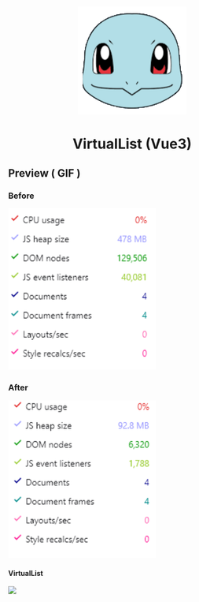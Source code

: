 
<p align="center">
    <img width="220" src="https://raw.githubusercontent.com/Dannyolly/Dan/master/home.png">
</p>

<h1 align="center">
    VirtualList (Vue3)
</h1>

#### 


##  Preview ( GIF )

### Before
<img
width="300"
src="https://github.com/Dannyolly/Virtualist-vue3/blob/master/png/2.png?raw=true">


### After
<img
width="300"
src="https://github.com/Dannyolly/Virtualist-vue3/blob/master/png/1.png?raw=true">


#### VirtualList
<img width="400" src="https://github.com/Dannyolly/dan-vue/blob/master/gif/meeting_02.gif?raw=true" >





